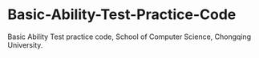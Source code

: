 # Basic-Ability-Test-Practice-Code
Basic Ability Test practice code, School of Computer Science, Chongqing University.
